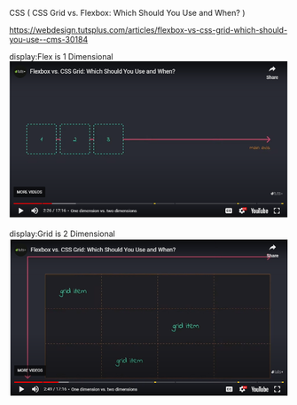 CSS ( CSS Grid vs. Flexbox: Which Should You Use and When? )

https://webdesign.tutsplus.com/articles/flexbox-vs-css-grid-which-should-you-use--cms-30184


display:Flex is 1 Dimensional
![This is an image](/assets/1D.png)

display:Grid is 2 Dimensional
![This is an image](/assets/2D.png)
